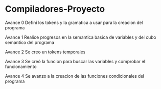 # Compiladores-Proyecto

Avance 0
Defini los tokens y la gramatica a usar para la creacion del programa

Avance 1
Realice progresos en la semantica basica de variables y del cubo semantico del programa

Avance 2
Se creo un tokens temporales

Avance 3
Se creó la funcion para buscar las variables y comprobar el funcionamiento

Avance 4
Se avanzo a la creacion de las funciones condicionales del programa